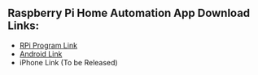 ## Raspberry Pi Home Automation App Download Links:
* [RPi Program Link](https://1drv.ms/u/s!Al82ItvORVcog4MjjiHnEE0egSmEUw)
* [Android Link](https://1drv.ms/u/s!Al82ItvORVcog4J8haqwFB7xZqc0PQ)
* iPhone Link (To be Released)
